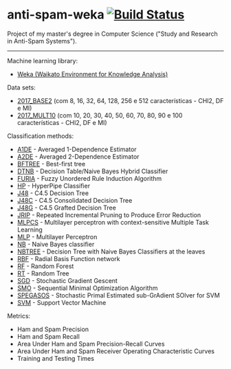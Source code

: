 # anti-spam-weka [![Build Status](https://travis-ci.org/marcelovca90/anti-spam-weka.svg?branch=master)](https://travis-ci.org/marcelovca90/anti-spam-weka)

Project of my master's degree in Computer Science ("Study and Research in Anti-Spam Systems").

- - - -

Machine learning library:
- [Weka (Waikato Environment for Knowledge Analysis)](http://www.cs.waikato.ac.nz/ml/weka/)

Data sets:
- [2017_BASE2](https://github.com/marcelovca90/anti-spam-weka-data/tree/master/2017_BASE2) (com 8, 16, 32, 64, 128, 256 e 512 características - CHI2, DF e MI)
- [2017_MULT10](https://github.com/marcelovca90/anti-spam-weka-data/tree/master/2017_MULT10) (com 10, 20, 30, 40, 50, 60, 70, 80, 90 e 100 características - CHI2, DF e MI)

Classification methods:
- [A1DE](http://weka.sourceforge.net/packageMetaData/AnDE/index.html) - Averaged 1-Dependence Estimator
- [A2DE](http://weka.sourceforge.net/packageMetaData/AnDE/index.html) - Averaged 2-Dependence Estimator
- [BFTREE](http://weka.sourceforge.net/doc.packages/bestFirstTree/weka/classifiers/trees/BFTree.html) - Best-first tree
- [DTNB](http://weka.sourceforge.net/doc.stable/weka/classifiers/rules/DTNB.html) - Decision Table/Naive Bayes Hybrid Classifier
- [FURIA](http://weka.sourceforge.net/packageMetaData/fuzzyUnorderedRuleInduction/index.html) - Fuzzy Unordered Rule Induction Algorithm
- [HP](http://weka.sourceforge.net/doc.packages/hyperPipes/weka/classifiers/misc/HyperPipes.html) - HyperPipe Classifier
- [J48](http://weka.sourceforge.net/doc.dev/weka/classifiers/trees/J48.html) - C4.5 Decision Tree
- [J48C](http://weka.sourceforge.net/packageMetaData/J48Consolidated/index.html) - C4.5 Consolidated Decision Tree
- [J48G](http://weka.sourceforge.net/doc.packages/J48graft/weka/classifiers/trees/J48graft.html) - C4.5 Grafted Decision Tree
- [JRIP](http://weka.sourceforge.net/doc.stable/weka/classifiers/rules/JRip.html) - Repeated Incremental Pruning to Produce Error Reduction
- [MLPCS](http://weka.sourceforge.net/doc.packages/multilayerPerceptronCS/weka/classifiers/functions/MultilayerPerceptronCS.html) - Multilayer perceptron with context-sensitive Multiple Task Learning
- [MLP](http://weka.sourceforge.net/doc.dev/weka/classifiers/functions/MultilayerPerceptron.html) - Multilayer Perceptron
- [NB](http://weka.sourceforge.net/doc.dev/weka/classifiers/bayes/NaiveBayes.html) - Naive Bayes classifier
- [NBTREE](http://weka.sourceforge.net/doc.stable/weka/classifiers/trees/NBTree.html) - Decision Tree with Naive Bayes Classifiers at the leaves
- [RBF](http://weka.sourceforge.net/doc.packages/RBFNetwork/weka/classifiers/functions/RBFNetwork.html) - Radial Basis Function network
- [RF](http://weka.sourceforge.net/doc.dev/weka/classifiers/trees/RandomForest.html) - Random Forest
- [RT](http://weka.sourceforge.net/doc.dev/weka/classifiers/trees/RandomTree.html) - Random Tree
- [SGD](http://weka.sourceforge.net/doc.dev/weka/classifiers/functions/SGD.html) - Stochastic Gradient Gescent
- [SMO](http://weka.sourceforge.net/doc.dev/weka/classifiers/functions/SMO.html) - Sequential Minimal Optimization Algorithm
- [SPEGASOS](http://weka.sourceforge.net/doc.stable/weka/classifiers/functions/SPegasos.html) - Stochastic Primal Estimated sub-GrAdient SOlver for SVM
- [SVM](http://weka.sourceforge.net/doc.stable/weka/classifiers/functions/LibSVM.html) - Support Vector Machine

Metrics:
- Ham and Spam Precision
- Ham and Spam Recall
- Area Under Ham and Spam Precision-Recall Curves
- Area Under Ham and Spam Receiver Operating Characteristic Curves
- Training and Testing Times
